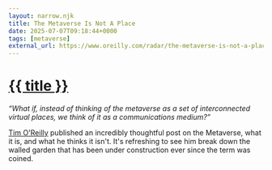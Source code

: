 ```yaml
---
layout: narrow.njk
title: The Metaverse Is Not A Place
date: 2025-07-07T09:18:44+0000
tags: [metaverse]
external_url: https://www.oreilly.com/radar/the-metaverse-is-not-a-place/?ref=daniel.pizza
---
```


<h1><a href="{{ external_url }}">{{ title }}</a></h1>

_“What if, instead of thinking of the metaverse as a set of interconnected virtual places, we think of it as a communications medium?”_

[Tim O'Reilly](https://www.oreilly.com/people/tim-oreilly/?ref=daniel.pizza "Tim O'Reilly") published an incredibly thoughtful post on the Metaverse, what it is, and what he thinks it isn't. It's refreshing to see him break down the walled garden that has been under construction ever since the term was coined.

